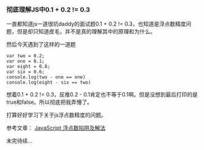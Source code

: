 ### 彻底理解JS中0.1 + 0.2 != 0.3
一直都知道js一道很坑daddy的面试题0.1 + 0.2 != 0.3，也知道是浮点数精度问题，但是却只知道皮毛，并不是真的理解其中的原理和为什么。

然后今天遇到了这样的一道题

```
var two = 0.2;
var one = 0.1;
var eight = 0.8;
var six = 0.6;
console.log(two - one == one)
console.log(eight - six == two)
```

想着0.1 + 0.2 != 0.3，反推0.2 - 0.1肯定也不等于0.1啊。但是没想到最后打印的是true和false。所以彻底把我弄懵了。

打算好好学习下关于js浮点数精度的问题。

参考文章： [JavaScript 浮点数陷阱及解法](https://github.com/camsong/blog/issues/9)

未完待续...